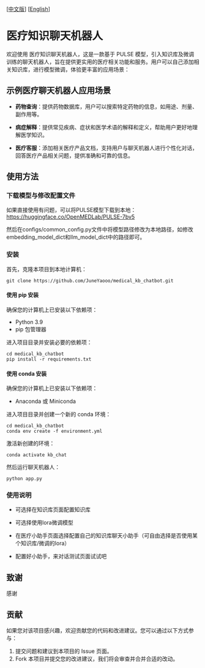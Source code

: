 [[中文版](https://github.com/JuneYaooo/medical_kb_chatbot/blob/main/README.md)] [[English](https://github.com/JuneYaooo/medical_kb_chatbot/blob/main/README_en.md)]

# 医疗知识聊天机器人

欢迎使用 医疗知识聊天机器人，这是一款基于 PULSE 模型，引入知识库及微调训练的聊天机器人，旨在提供更实用的医疗相关功能和服务。用户可以自己添加相关知识库，进行模型微调，体验更丰富的应用场景：

## 示例医疗聊天机器人应用场景

- **药物查询**：提供药物数据库，用户可以搜索特定药物的信息，如用途、剂量、副作用等。

- **病症解释**：提供常见疾病、症状和医学术语的解释和定义，帮助用户更好地理解医学知识。

- **医疗客服**：添加相关医疗产品文档，支持用户与聊天机器人进行个性化对话，回答医疗产品相关问题，提供准确和可靠的信息。

## 使用方法

### 下载模型与修改配置文件

如果直接使用有问题，可以将PULSE模型下载到本地：https://huggingface.co/OpenMEDLab/PULSE-7bv5

然后在configs/common_config.py文件中将模型路径修改为本地路径，如修改embedding_model_dict和llm_model_dict中的路径即可。

### 安装

首先，克隆本项目到本地计算机：

```
git clone https://github.com/JuneYaooo/medical_kb_chatbot.git
```

#### 使用 pip 安装

确保您的计算机上已安装以下依赖项：

- Python 3.9
- pip 包管理器

进入项目目录并安装必要的依赖项：

```
cd medical_kb_chatbot
pip install -r requirements.txt
```

#### 使用 conda 安装

确保您的计算机上已安装以下依赖项：

- Anaconda 或 Miniconda

进入项目目录并创建一个新的 conda 环境：

```
cd medical_kb_chatbot
conda env create -f environment.yml
```

激活新创建的环境：

```
conda activate kb_chat
```

然后运行聊天机器人：

```
python app.py
```

### 使用说明
- 可选择在知识库页面配置知识库

- 可选择使用lora微调模型

- 在医疗小助手页面选择配置自己的知识库聊天小助手（可自由选择是否使用某个知识库/微调的lora）

- 配置好小助手，来对话测试页面试试吧

## 致谢

感谢

## 贡献

如果您对该项目感兴趣，欢迎贡献您的代码和改进建议。您可以通过以下方式参与：

1. 提交问题和建议到本项目的 Issue 页面。
2. Fork 本项目并提交您的改进建议，我们将会审查并合并合适的改动。
